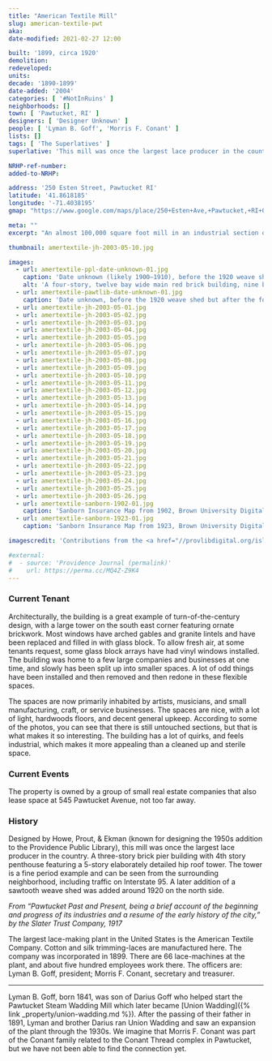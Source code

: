 ```yaml
---
title: "American Textile Mill"
slug: american-textile-pwt
aka: 
date-modified: 2021-02-27 12:00

built: '1899, circa 1920'
demolition: 
redeveloped: 
units:
decade: '1890-1899'
date-added: '2004'
categories: [ '#NotInRuins' ]
neighborhoods: []
town: [ 'Pawtucket, RI' ]
designers: [ 'Designer Unknown' ]
people: [ 'Lyman B. Goff', 'Morris F. Conant' ]
lists: []
tags: [ 'The Superlatives' ]
superlative: 'This mill was once the largest lace producer in the country'

NRHP-ref-number:
added-to-NRHP:

address: '250 Esten Street, Pawtucket RI'
latitude: '41.8618185'
longitude: '-71.4038195'
gmap: "https://www.google.com/maps/place/250+Esten+Ave,+Pawtucket,+RI+02860/@41.8618185,-71.4038195,17z/data=!3m1!4b1!4m5!3m4!1s0x89e444bc17b12c5d:0x52f03a84cdbb23e2!8m2!3d41.8618185!4d-71.4016308"

meta: ""
excerpt: "An almost 100,000 square foot mill in an industrial section of Pawtucket that has been used as studio space for 30 years"

thumbnail: amertextile-jh-2003-05-10.jpg

images:
  - url: amertextile-ppl-date-unknown-01.jpg
    caption: 'Date unknown (likely 1900–1910), before the 1920 weave shed and fourth floor penthouse — Rhode Island Photograph Collection</a>, Providence Public Library'
    alt: 'A four-story, twelve bay wide main red brick building, nine bays deep, with an ornate stair tower on the south east corner featuring a group of three arched windows, topped by brickwork design outlining five square crosses, topped by diamond brick patterns surrounding three circular windows, all topped by a double hip roof.'
  - url: amertextile-pawtlib-date-unknown-01.jpg
    caption: 'Date unknown, before the 1920 weave shed but after the fourth floor penthouse — Pawtucket Library collection'
  - url: amertextile-jh-2003-05-01.jpg
  - url: amertextile-jh-2003-05-02.jpg
  - url: amertextile-jh-2003-05-03.jpg
  - url: amertextile-jh-2003-05-04.jpg
  - url: amertextile-jh-2003-05-05.jpg
  - url: amertextile-jh-2003-05-06.jpg
  - url: amertextile-jh-2003-05-07.jpg
  - url: amertextile-jh-2003-05-08.jpg
  - url: amertextile-jh-2003-05-09.jpg
  - url: amertextile-jh-2003-05-10.jpg
  - url: amertextile-jh-2003-05-11.jpg
  - url: amertextile-jh-2003-05-12.jpg
  - url: amertextile-jh-2003-05-13.jpg
  - url: amertextile-jh-2003-05-14.jpg
  - url: amertextile-jh-2003-05-15.jpg
  - url: amertextile-jh-2003-05-16.jpg
  - url: amertextile-jh-2003-05-17.jpg
  - url: amertextile-jh-2003-05-18.jpg
  - url: amertextile-jh-2003-05-19.jpg
  - url: amertextile-jh-2003-05-20.jpg
  - url: amertextile-jh-2003-05-21.jpg
  - url: amertextile-jh-2003-05-22.jpg
  - url: amertextile-jh-2003-05-23.jpg
  - url: amertextile-jh-2003-05-24.jpg
  - url: amertextile-jh-2003-05-25.jpg
  - url: amertextile-jh-2003-05-26.jpg
  - url: amertextile-sanborn-1902-01.jpg
    caption: 'Sanborn Insurance Map from 1902, Brown University Digital repository. The weave shed has not yet been built and the 4th floor has not been added (note the “3” in the bottom left corner of the building footprint’s outline)'
  - url: amertextile-sanborn-1923-01.jpg
    caption: 'Sanborn Insurance Map from 1923, Brown University Digital repository. The weave shed has been built and the 4th floor has been added (note the “4th” along the yellow lines over the main structure, upside down)'

imagescredit: 'Contributions from the <a href="//provlibdigital.org/islandora/object/islandora%3A11068" target="_blank">Rhode Island Photograph Collection</a> at the Providence Public Library, <a href="//www.flickr.com/photos/pawtucketlibrary/46946460295/in/photolist-2fQQMqb-25iQTKn-2ewuT4e/" target="_blank">Pawtucket Library Flickr collection</a>, and the <a href="//repository.library.brown.edu/studio/item/bdr:212320/" target=_blank">Brown University Digital Repository</a>.'

#external:
#  - source: 'Providence Journal (permalink)'
#    url: https://perma.cc/MQ4Z-Z9K4
---
```


### Current Tenant

Architecturally, the building is a great example of turn-of-the-century design, with a large tower on the south east corner featuring ornate brickwork. Most windows have arched gables and granite lintels and have been replaced and filled in with glass block. To allow fresh air, at some tenants request, some glass block arrays have had vinyl windows installed. The building was home to a few large companies and businesses at one time, and slowly has been split up into smaller spaces. A lot of odd things have been installed and then removed and then redone in these flexible spaces. 

The spaces are now primarily inhabited by artists, musicians, and small manufacturing, craft, or service businesses. The spaces are nice, with a lot of light, hardwoods floors, and decent general upkeep. According to some of the photos, you can see that there is still untouched sections, but that is what makes it so interesting. The building has a lot of quirks, and feels industrial, which makes it more appealing than a cleaned up and sterile space. 


### Current Events

The property is owned by a group of small real estate companies that also lease space at 545 Pawtucket Avenue, not too far away. 


### History

Designed by Howe, Prout, & Ekman (known for designing the 1950s addition to the Providence Public Library), this mill was once the largest lace producer in the country. A three-story brick pier building with 4th story penthouse featuring a 5-story elaborately detailed hip roof tower. The tower is a fine period example and can be seen from the surrounding neighborhood, including traffic on Interstate 95. A later addition of a sawtooth weave shed was added around 1920 on the north side. 

_From “Pawtucket Past and Present, being a brief account of the beginning and progress of its industries and a resume of the early history of the city,” by the Slater Trust Company, 1917_

The largest lace-making plant in the United States is the American Textile Company. Cotton and silk trimming-laces are manufactured here. The company was incorporated in 1899. There are 66 lace-machines at the plant, and about five hundred employees work there. The officers are: Lyman B. Goff, president; Morris F. Conant, secretary and treasurer.

***

Lyman B. Goff, born 1841, was son of Darius Goff who helped start the Pawtucket Steam Wadding Mill which later became [Union Wadding]({% link _property/union-wadding.md %}). After the passing of their father in 1891, Lyman and brother Darius ran Union Wadding and saw an expansion of the plant through the 1930s. We imagine that Morris F. Conant was part of the Conant family related to the Conant Thread complex in Pawtucket, but we have not been able to find the connection yet. 
